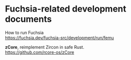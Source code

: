 # Fuchsia-related development documents
How to run Fuchsia<br>
https://fuchsia.dev/fuchsia-src/development/run/femu

**zCore**, reimplement Zircon in safe Rust.<br>
https://github.com/rcore-os/zCore
